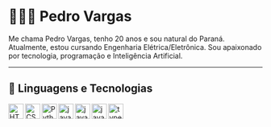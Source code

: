 # 🧑🏻‍💻 Pedro Vargas

Me chama Pedro Vargas, tenho 20 anos e sou natural do Paraná. Atualmente, estou cursando Engenharia Elétrica/Eletrônica. Sou apaixonado por tecnologia, programação e Inteligência Artificial.

---

## 🤖 Linguagens e Tecnologias


<img 
  align= "left"
  alt= "HTML"
  title= "HTML"
  width= "30px"
  style= "padding right: 10px;"
  src="https://cdn.jsdelivr.net/gh/devicons/devicon@latest/icons/html5/html5-original.svg"
/>
<img 
  align= "left"
  alt= "CSS"
  title= "CSS"
  width= "30px"
  style= "padding right: 10px;"
  src="https://cdn.jsdelivr.net/gh/devicons/devicon@latest/icons/css3/css3-original.svg" 
/>
<img 
  align= "left"
  alt= "Python"
  title= "Python"
  width= "30px"
  style= "padding right: 10px;"
  src="https://cdn.jsdelivr.net/gh/devicons/devicon@latest/icons/python/python-original.svg" 
/>
<img 
  align= "left"
  alt= "javascript"
  title= "javascript"
  width= "30px"
  style= "padding right: 10px;"
  src="https://cdn.jsdelivr.net/gh/devicons/devicon@latest/icons/javascript/javascript-original.svg" 
/>
<img 
  align= "left"
  alt= "java"
  title= "java"
  width= "30px"
  style= "padding right: 10px;"
  src="https://cdn.jsdelivr.net/gh/devicons/devicon@latest/icons/java/java-original.svg" 
/>
<img 
  align= "left"
  alt= "java"
  title= "java"
  width= "30px"
  style= "padding right: 10px;"
  src="https://cdn.jsdelivr.net/gh/devicons/devicon@latest/icons/cplusplus/cplusplus-original.svg" 
/>
<img 
  align= "left"
  alt= "typescript"
  title= "typescript"
  width= "30px"
  style= "padding right: 10px;"
  src="https://cdn.jsdelivr.net/gh/devicons/devicon@latest/icons/typescript/typescript-original.svg" 
/>


          
          
          
          
          
